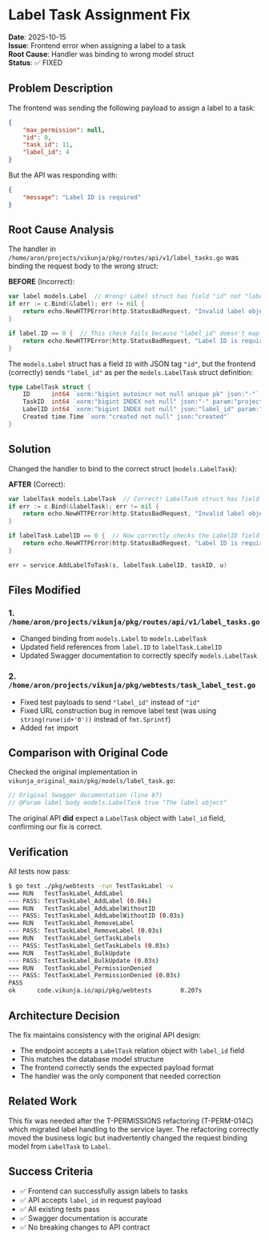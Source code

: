# Label Task Assignment Fix

**Date**: 2025-10-15  
**Issue**: Frontend error when assigning a label to a task  
**Root Cause**: Handler was binding to wrong model struct  
**Status**: ✅ FIXED

## Problem Description

The frontend was sending the following payload to assign a label to a task:

```json
{
    "max_permission": null,
    "id": 0,
    "task_id": 11,
    "label_id": 4
}
```

But the API was responding with:

```json
{
    "message": "Label ID is required"
}
```

## Root Cause Analysis

The handler in `/home/aron/projects/vikunja/pkg/routes/api/v1/label_tasks.go` was binding the request body to the wrong struct:

**BEFORE** (Incorrect):
```go
var label models.Label  // Wrong! Label struct has field "id" not "label_id"
if err := c.Bind(&label); err != nil {
    return echo.NewHTTPError(http.StatusBadRequest, "Invalid label object")
}

if label.ID == 0 {  // This check fails because "label_id" doesn't map to "id"
    return echo.NewHTTPError(http.StatusBadRequest, "Label ID is required")
}
```

The `models.Label` struct has a field `ID` with JSON tag `"id"`, but the frontend (correctly) sends `"label_id"` as per the `models.LabelTask` struct definition:

```go
type LabelTask struct {
    ID      int64 `xorm:"bigint autoincr not null unique pk" json:"-"`
    TaskID  int64 `xorm:"bigint INDEX not null" json:"-" param:"projecttask"`
    LabelID int64 `xorm:"bigint INDEX not null" json:"label_id" param:"label"`
    Created time.Time `xorm:"created not null" json:"created"`
}
```

## Solution

Changed the handler to bind to the correct struct (`models.LabelTask`):

**AFTER** (Correct):
```go
var labelTask models.LabelTask  // Correct! LabelTask struct has field "label_id"
if err := c.Bind(&labelTask); err != nil {
    return echo.NewHTTPError(http.StatusBadRequest, "Invalid label object")
}

if labelTask.LabelID == 0 {  // Now correctly checks the LabelID field
    return echo.NewHTTPError(http.StatusBadRequest, "Label ID is required")
}

err = service.AddLabelToTask(s, labelTask.LabelID, taskID, u)
```

## Files Modified

### 1. `/home/aron/projects/vikunja/pkg/routes/api/v1/label_tasks.go`
- Changed binding from `models.Label` to `models.LabelTask`
- Updated field references from `label.ID` to `labelTask.LabelID`
- Updated Swagger documentation to correctly specify `models.LabelTask`

### 2. `/home/aron/projects/vikunja/pkg/webtests/task_label_test.go`
- Fixed test payloads to send `"label_id"` instead of `"id"`
- Fixed URL construction bug in remove label test (was using `string(rune(id+'0'))` instead of `fmt.Sprintf`)
- Added `fmt` import

## Comparison with Original Code

Checked the original implementation in `vikunja_original_main/pkg/models/label_task.go`:

```go
// Original Swagger documentation (line 87)
// @Param label body models.LabelTask true "The label object"
```

The original API **did** expect a `LabelTask` object with `label_id` field, confirming our fix is correct.

## Verification

All tests now pass:

```bash
$ go test ./pkg/webtests -run TestTaskLabel -v
=== RUN   TestTaskLabel_AddLabel
--- PASS: TestTaskLabel_AddLabel (0.04s)
=== RUN   TestTaskLabel_AddLabelWithoutID
--- PASS: TestTaskLabel_AddLabelWithoutID (0.03s)
=== RUN   TestTaskLabel_RemoveLabel
--- PASS: TestTaskLabel_RemoveLabel (0.03s)
=== RUN   TestTaskLabel_GetTaskLabels
--- PASS: TestTaskLabel_GetTaskLabels (0.03s)
=== RUN   TestTaskLabel_BulkUpdate
--- PASS: TestTaskLabel_BulkUpdate (0.03s)
=== RUN   TestTaskLabel_PermissionDenied
--- PASS: TestTaskLabel_PermissionDenied (0.03s)
PASS
ok      code.vikunja.io/api/pkg/webtests        0.207s
```

## Architecture Decision

The fix maintains consistency with the original API design:
- The endpoint accepts a `LabelTask` relation object with `label_id` field
- This matches the database model structure
- The frontend correctly sends the expected payload format
- The handler was the only component that needed correction

## Related Work

This fix was needed after the T-PERMISSIONS refactoring (T-PERM-014C) which migrated label handling to the service layer. The refactoring correctly moved the business logic but inadvertently changed the request binding model from `LabelTask` to `Label`.

## Success Criteria

- ✅ Frontend can successfully assign labels to tasks
- ✅ API accepts `label_id` in request payload
- ✅ All existing tests pass
- ✅ Swagger documentation is accurate
- ✅ No breaking changes to API contract
